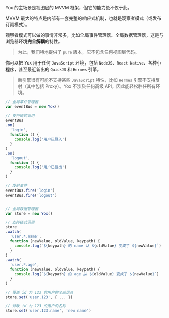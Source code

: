 Yox 的主场景是视图层的 MVVM 框架，但它的能力绝不仅于此。

MVVM 最大的特点是内部有一套完整的响应式机制，也就是观察者模式（或发布订阅模式）。

观察者模式可以做的事情非常多，比如全局事件管理器、全局数据管理器，这是与浏览器环境**完全解耦**的特性。

> 为此，我们特地提供了 `pure` 版本，它不包含任何视图层代码。

你可以把 Yox 用于任何 `JavaScript` 环境，包括 `NodeJS`、`React Native`、各种小程序，甚至最近新出的 `QuickJS` 和 `Hermes` 引擎。

> 新引擎很有可能不支持某些 `JavaScript` 特性，比如 `Hermes` 引擎不支持反射（其中包括 Proxy）。Yox 不涉及任何高级 API，因此能轻松胜任所有环境。

```js
// 全局事件管理器
var eventBus = new Yox()

// 支持链式调用
eventBus
.on(
  'login',
  function () {
    console.log('用户已登入')
  }
)
.on(
  'logout',
  function () {
    console.log('用户已登出')
  }
)

// 发射事件
eventBus.fire('login')
eventBus.fire('logout')


// 全局数据管理器
var store = new Yox()

// 支持链式调用
store
.watch(
  'user.*.name',
  function (newValue, oldValue, keypath) {
    console.log(`${keypath} 的 name 从 ${oldValue} 变成了 ${newValue}`)
  }
)
.watch(
  'user.*.age',
  function (newValue, oldValue, keypath) {
    console.log(`${keypath} 的 age 从 ${oldValue} 变成了 ${newValue}`)
  }
)

// 覆盖 id 为 123 的用户的全部信息
store.set('user.123', { ... })

// 修改 id 为 123 的用户的名称
store.set('user.123.name', 'new name')
```